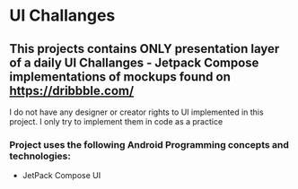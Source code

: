 # UI Challanges 

## This projects contains ONLY presentation layer of a daily UI Challanges - Jetpack Compose implementations of mockups found on https://dribbble.com/
I do not have any designer or creator rights to UI implemented in this project. I only try to implement them in code as a practice

### Project uses the following Android Programming concepts and technologies:
* JetPack Compose UI